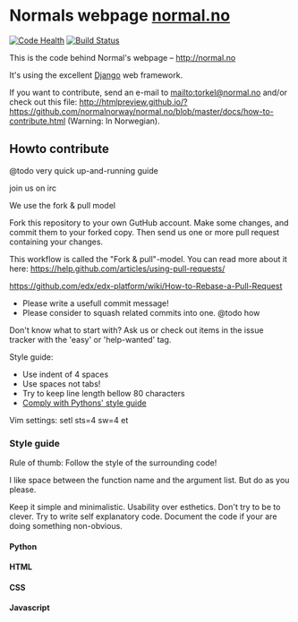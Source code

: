 # Normals webpage [normal.no](http://normal.no)

[![Code Health](https://landscape.io/github/normalnorway/normal.no/master/landscape.svg?style=flat)](https://landscape.io/github/normalnorway/normal.no/master)
[![Build Status](https://travis-ci.org/normalnorway/normal.no.svg?branch=master)](https://travis-ci.org/normalnorway/normal.no)

This is the code behind Normal's webpage – <http://normal.no>

It's using the excellent [Django](https://www.djangoproject.com/) web
framework.

If you want to contribute, send an e-mail to <mailto:torkel@normal.no>
and/or check out this file:
<http://htmlpreview.github.io/?https://github.com/normalnorway/normal.no/blob/master/docs/how-to-contribute.html>
(Warning: In Norwegian).


## Howto contribute

@todo very quick up-and-running guide

join us on irc

We use the fork & pull model

Fork this repository to your own GutHub account. Make some changes, and
commit them to your forked copy. Then send us one or more pull request
containing your changes.

This workflow is called the "Fork & pull"-model. You can read more
about it here: https://help.github.com/articles/using-pull-requests/

https://github.com/edx/edx-platform/wiki/How-to-Rebase-a-Pull-Request

- Please write a usefull commit message!
- Please consider to squash related commits into one. @todo how

Don't know what to start with? Ask us or check out items in the issue
tracker with the 'easy' or 'help-wanted' tag.

Style guide:
- Use indent of 4 spaces
- Use spaces not tabs!
- Try to keep line length bellow 80 characters
- [Comply with Pythons' style guide](http://www.python.org/dev/peps/pep-0008/)

Vim settings: setl sts=4 sw=4 et

### Style guide

Rule of thumb: Follow the style of the surrounding code!

I like space between the function name and the argument list. But do as
you please.

Keep it simple and minimalistic. Usability over esthetics. Don't try to
be to clever. Try to write self explanatory code. Document the code if
your are doing something non-obvious.


#### Python

#### HTML

#### CSS

#### Javascript
